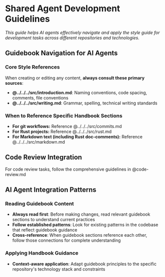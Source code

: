 # Shared Agent Development Guidelines

*This guide helps AI agents effectively navigate and apply the style guide for development tasks across different repositories and technologies.*

## Guidebook Navigation for AI Agents

### Core Style References
When creating or editing any content, **always consult these primary sources**:

- **@../../../src/introduction.md**: Naming conventions, code spacing, comments, file conventions
- **@../../../src/writing.md**: Grammar, spelling, technical writing standards

### When to Reference Specific Handbook Sections

- **For git workflows:** Reference @../../../src/commits.md
- **For Rust projects:** Reference @../../../src/rust.md
- **For Markdown text (including Rust doc-comments):** Reference @../../../src/markdown.md

## Code Review Integration

For code review tasks, follow the comprehensive guidelines in @code-review.md

## AI Agent Integration Patterns

### Reading Guidebook Content
- **Always read first**: Before making changes, read relevant guidebook sections to understand current practices
- **Follow established patterns**: Look for existing patterns in the codebase that reflect guidebook guidance
- **Cross-reference**: When guidebook sections reference each other, follow those connections for complete understanding

### Applying Handbook Guidance
- **Context-aware application**: Adapt guidebook principles to the specific repository's technology stack and constraints
